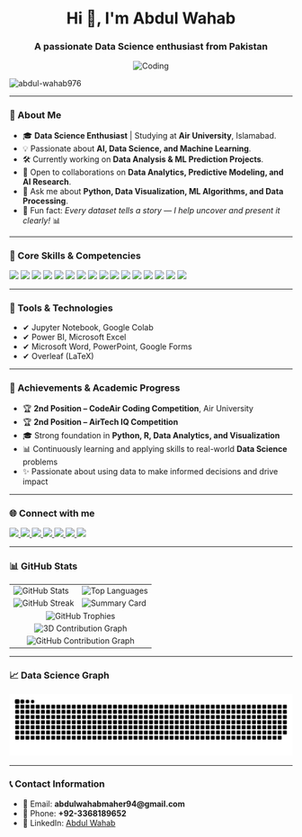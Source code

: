 <h1 align="center">Hi 👋, I'm Abdul Wahab</h1>
<h3 align="center">A passionate Data Science enthusiast from Pakistan</h3>

<p align="center">
  <img alt="Coding" width="400" src="https://cdn.dribbble.com/users/926537/screenshots/4502924/python-2.gif"/>
</p>

<p align="left">
  <img src="https://komarev.com/ghpvc/?username=abdul-wahab976&label=Profile%20views&color=0e75b6&style=flat" alt="abdul-wahab976" />
</p>

---

<h3>🌟 About Me</h3>
<ul>
  <li>🎓 <strong>Data Science Enthusiast</strong> | Studying at <strong>Air University</strong>, Islamabad.</li>
  <li>💡 Passionate about <strong>AI, Data Science, and Machine Learning</strong>.</li>
  <li>🛠️ Currently working on <strong>Data Analysis & ML Prediction Projects</strong>.</li>
  <li>🤝 Open to collaborations on <strong>Data Analytics, Predictive Modeling, and AI Research</strong>.</li>
  <li>💬 Ask me about <strong>Python, Data Visualization, ML Algorithms, and Data Processing</strong>.</li>
  <li>🎯 Fun fact: <em>Every dataset tells a story — I help uncover and present it clearly!</em> 📊</li>
</ul>

---

<h3>🚀 Core Skills & Competencies</h3>

<p align="left">
  <img src="https://img.shields.io/badge/Data%20Analysis-1E90FF?style=for-the-badge&logo=databricks&logoColor=white" />
  <img src="https://img.shields.io/badge/Data%20Visualization-00C49A?style=for-the-badge&logo=tableau&logoColor=white" />
  <img src="https://img.shields.io/badge/Python-3776AB?style=for-the-badge&logo=python&logoColor=white" />
  <img src="https://img.shields.io/badge/R-276DC3?style=for-the-badge&logo=r&logoColor=white" />
  <img src="https://img.shields.io/badge/Power%20BI-F2C811?style=for-the-badge&logo=powerbi&logoColor=black" />
  <img src="https://img.shields.io/badge/NumPy-013243?style=for-the-badge&logo=numpy&logoColor=white" />
  <img src="https://img.shields.io/badge/Pandas-150458?style=for-the-badge&logo=pandas&logoColor=white" />
  <img src="https://img.shields.io/badge/Seaborn-9A5D5D?style=for-the-badge&logo=python&logoColor=white" />
  <img src="https://img.shields.io/badge/Matplotlib-3776AB?style=for-the-badge&logo=python&logoColor=white" />
  <img src="https://img.shields.io/badge/OOP-00599C?style=for-the-badge&logo=c%2B%2B&logoColor=white" />
  <img src="https://img.shields.io/badge/DSA-8A2BE2?style=for-the-badge&logo=codeforces&logoColor=white" />
  <img src="https://img.shields.io/badge/Data%20Cleaning-FF6F00?style=for-the-badge&logo=databricks&logoColor=white" />
  <img src="https://img.shields.io/badge/EDA-00CED1?style=for-the-badge&logo=plotly&logoColor=white" />
  <img src="https://img.shields.io/badge/C++-00599C?style=for-the-badge&logo=c%2B%2B&logoColor=white" />
  <img src="https://img.shields.io/badge/Project%20Based%20Learning-228B22?style=for-the-badge&logo=github&logoColor=white" />
  <img src="https://img.shields.io/badge/Critical%20Thinking-20B2AA?style=for-the-badge&logo=google&logoColor=white" />
</p>

---

<h3>🧰 Tools & Technologies</h3>

- ✔ Jupyter Notebook, Google Colab  
- ✔ Power BI, Microsoft Excel  
- ✔ Microsoft Word, PowerPoint, Google Forms  
- ✔ Overleaf (LaTeX)  

---

<h3>🏅 Achievements & Academic Progress</h3>

- 🏆 <strong>2nd Position – CodeAir Coding Competition</strong>, Air University  
- 🏆 <strong>2nd Position – AirTech IQ Competition</strong>  
- 🎓 Strong foundation in <strong>Python, R, Data Analytics, and Visualization</strong>  
- 📊 Continuously learning and applying skills to real-world <strong>Data Science</strong> problems  
- ✨ Passionate about using data to make informed decisions and drive impact

---

<h3>🌐 Connect with me</h3>

<p align="left">
<a href="https://www.linkedin.com/in/abdul-wahab-b6699b308/" target="blank">
  <img src="https://img.shields.io/badge/LinkedIn-blue?logo=linkedin&style=for-the-badge" />
</a>
<a href="https://www.facebook.com/share/15uqvs3p22/" target="blank">
  <img src="https://img.shields.io/badge/Facebook-1877F2?logo=facebook&style=for-the-badge&logoColor=white" />
</a>
<a href="https://youtube.com/@theimssoficalpage-y6u?si=znqyb60is2tn3a4i" target="blank">
  <img src="https://img.shields.io/badge/YouTube-FF0000?logo=youtube&style=for-the-badge&logoColor=white" />
</a>
<a href="https://www.instagram.com/#" target="blank">
  <img src="https://img.shields.io/badge/Instagram-E4405F?logo=instagram&style=for-the-badge&logoColor=white" />
</a>
<a href="https://twitter.com/#" target="blank">
  <img src="https://img.shields.io/badge/Twitter-1DA1F2?logo=twitter&style=for-the-badge&logoColor=white" />
</a>
<a href="https://github.com/abdul-wahab976" target="blank">
  <img src="https://img.shields.io/badge/GitHub-100000?logo=github&style=for-the-badge&logoColor=white" />
</a>
<a href="mailto:abdulwahabmaher94@gmail.com" target="blank">
  <img src="https://img.shields.io/badge/Gmail-D14836?logo=gmail&style=for-the-badge&logoColor=white" />
</a>
</p>

---

<h3>📊 GitHub Stats</h3>

<table>
  <tr>
    <td>
      <img src="https://github-readme-stats.vercel.app/api?username=abdul-wahab976&show_icons=true&theme=radical&rank_icon=github" alt="GitHub Stats" />
    </td>
    <td>
      <img src="https://github-readme-stats.vercel.app/api/top-langs/?username=abdul-wahab976&layout=compact&theme=radical" alt="Top Languages" />
    </td>
  </tr>
  <tr>
    <td>
      <img src="https://github-readme-streak-stats.herokuapp.com/?user=abdul-wahab976&theme=radical" alt="GitHub Streak" />
    </td>
    <td>
      <img src="https://github-profile-summary-cards.vercel.app/api/cards/profile-details?username=abdul-wahab976&theme=radical" alt="Summary Card" />
    </td>
  </tr>
  <tr>
    <td colspan="2" align="center">
      <img src="https://github-profile-trophy.vercel.app/?username=abdul-wahab976&theme=radical&no-frame=true&column=6" alt="GitHub Trophies" />
    </td>
  </tr>
  <tr>
    <td colspan="2" align="center">
      <img src="https://github.com/abhisheknaiidu/abhisheknaiidu/raw/master/cde.gif" alt="3D Contribution Graph" width="600" />
    </td>
  </tr>
  <tr>
    <td colspan="2" align="center">
      <img src="https://github-readme-activity-graph.cyclic.app/graph?username=abdul-wahab976&theme=radical&hide_border=true" alt="GitHub Contribution Graph" />
    </td>
  </tr>
</table>

---

<h3>📈 Data Science Graph</h3>
<p align="center">
  <img src="https://raw.githubusercontent.com/platane/snk/output/github-contribution-grid-snake.svg" alt="Contribution snake animation" />
</p>

---

<h3>📞 Contact Information</h3>
<ul>
  <li>📧 Email: <strong>abdulwahabmaher94@gmail.com</strong></li>
  <li>📱 Phone: <strong>+92-3368189652</strong></li>
  <li>💼 LinkedIn: <a href="https://www.linkedin.com/in/abdul-wahab-b6699b308/">Abdul Wahab</a></li>
</ul>
